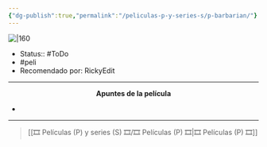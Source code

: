 ```yaml
---
{"dg-publish":true,"permalink":"/peliculas-p-y-series-s/p-barbarian/"}
---
```



![|160](https://m.media-amazon.com/images/M/MV5BN2M3Y2NhMGYtYjUxOS00M2UwLTlmMGUtYzY4MzFlNjZkYzY2XkEyXkFqcGdeQXVyODc0OTEyNDU@._V1_SX300.jpg)

- Status:: #ToDo 
- #peli 
- Recomendado por: RickyEdit

---

**<center>Apuntes de la película</center>**

- 

---

> [[🎞️ Películas (P) y series (S) 🎞️/🎞️ Películas (P) 🎞️\|🎞️ Películas (P) 🎞️]]